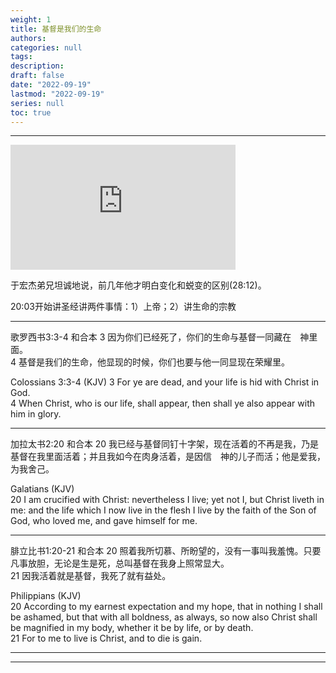 ```yaml
---
weight: 1
title: 基督是我们的生命
authors:
categories: null
tags:
description: 
draft: false
date: "2022-09-19"
lastmod: "2022-09-19"
series: null
toc: true
---
```


<!--more-->
---

<iframe width="360" height="200" src="https://www.youtube.com/embed/XQrUli9CMzk" title="2022年08月26日 夏威夷培灵会：在万变的处境中经历基督是一切 01 基督是我们的生命 于宏洁" frameborder="0" allow="accelerometer; autoplay; clipboard-write; encrypted-media; gyroscope; picture-in-picture" allowfullscreen></iframe>

于宏杰弟兄坦诚地说，前几年他才明白变化和蜕变的区别(28:12)。  

20:03开始讲圣经讲两件事情：1）上帝；2）讲生命的宗教  

---

‪歌罗西书‬3:3-4 和合本
3 因为你们已经死了，你们的生命与基督一同藏在　神里面。   
4 基督是我们的生命，他显现的时候，你们也要与他一同显现在荣耀里。

Colossians 3:3-4 (KJV)
3 For ye are dead, and your life is hid with Christ in God.  
4 When Christ, who is our life, shall appear, then shall ye also appear with him in glory.  

---

‪加拉太书‬2:20 和合本
20 我已经与基督同钉十字架，现在活着的不再是我，乃是基督在我里面活着；并且我如今在肉身活着，是因信　神的儿子而活；他是爱我，为我舍己。  

Galatians (KJV)  
20  I am crucified with Christ: nevertheless I live; yet not I, but Christ liveth in me: and the life which I now live in the flesh I live by the faith of the Son of God, who loved me, and gave himself for me.  

---

‪腓立比书‬1:20-21 和合本
20 照着我所切慕、所盼望的，没有一事叫我羞愧。只要凡事放胆，无论是生是死，总叫基督在我身上照常显大。   
21 因我活着就是基督，我死了就有益处。

Philippians (KJV)  
20 According to my earnest expectation and my hope, that in nothing I shall be ashamed, but that with all boldness, as always, so now also Christ shall be magnified in my body, whether it be by life, or by death.  
21 For to me to live is Christ, and to die is gain.  

---

---